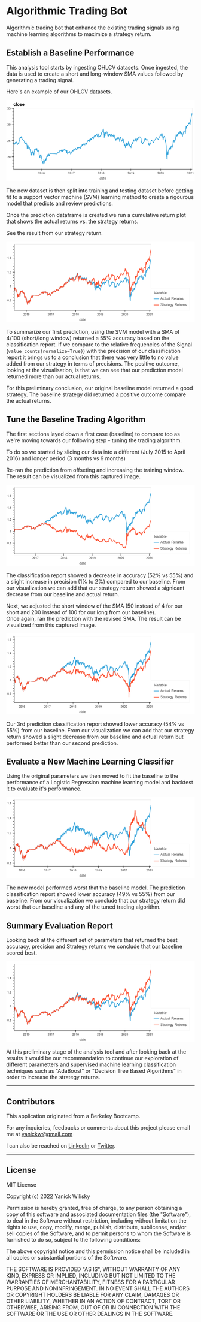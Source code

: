 # Algorithmic Trading Bot
Algorithmic trading bot that enhance the existing trading signals using machine learning algorithms to maximize a strategy return.



## Establish a Baseline Performance

This analysis tool starts by ingesting OHLCV datasets. Once ingested, the data is used to create a short and long-window SMA values followed by generating a trading signal.

Here's an example of our OHLCV datasets.

![OHLCV](./images/ohlcv_df.png)


The new dataset is then split into training and testing dataset before getting fit to a support vector machine (SVM) learning method to create a rigourous model that predicts and review predictions. 

Once the prediction dataframe is created we run a cumulative return plot that shows the actual returns vs. the strategy returns.

See the result from our strategy return.

![Pred1](./images/pred.png)

To summarize our first prediction, using the SVM model with a SMA of 4/100 (short/long window) returned a 55% accuracy based on the classification report. If we compare to the relative frequencies of the Signal (`value_counts(normalize=True)`) with the precision of our classification report it brings us to a conclusion that there was very little to no value added from our strategy in terms of precisions.
The positive outcome, looking at the vizualisation, is that we can see that our prediction model returned more than our actual returns. 

For this preliminary conclusion, our original baseline model returned a good strategy. The baseline strategy did returned a positive outcome compare the actual returns.

## Tune the Baseline Trading Algorithm

The first sections layed down a first case (baseline) to compare too as we're moving towards our following step - tuning the trading algorithm.

To do so we started by slicing our data into a different (July 2015 to April 2016) and longer period (3 months vs 9 months)

Re-ran the prediction from offseting and increasing the training window. The result can be visualized from this captured image.

![Pred2](./images/pred2.png)

The classification report showed a decrease in accuracy (52% vs 55%) and a slight increase in precision (1% to 2%) compared to our baseline.
From our visualization we can add that our strategy return showed a signicant decrease from our baseline and actual return.

Next, we adjusted the short window of the SMA (50 instead of 4 for our short and 200 instead of 100 for our long from our baseline).  
Once again, ran the prediction with the revised SMA. The result can be visualized from this captured image.

![Pred3](./images/pred3.png)

Our 3rd prediction classification report showed lower accuracy (54% vs 55%) from our baseline.
From our visualization we can add that our strategy return showed a slight decrease from our baseline and actual return but performed better than our second prediction.


## Evaluate a New Machine Learning Classifier

Using the original parameters we then moved to fit the baseline to the performance of a Logistic Regression machine learning model and backtest it to evaluate it's performance. 

![lr](./images/lr_pred_df.png)

The new model performed worst that the baseline model. The prediction classification report showed lower accuracy (49% vs 55%) from our baseline.
From our visualization we conclude that our strategy return did worst that  our baseline and any of the tuned trading algorithm.


## Summary Evaluation Report

Looking back at the different set of parameters that returned the best accuracy, precision and Strategy returns we conclude that our baseline scored best.

![Pred1](./images/pred.png)


At this preliminary stage of the analysis tool and after looking back at the results it would be our recommandation to continue our exploration of different parametters and supervised machine learning classification techniques such as "AdaBoost" or "Decision Tree Based Algorithms" in order to increase the strategy returns.


----------

## Contributors

This application originated from a Berkeley Bootcamp.

For any inquieries, feedbacks or comments about this project please email me at  [yanickw@gmail.com](mailto:yanickw@gmail.com)

I can also be reached on  [LinkedIn](https://www.linkedin.com/in/yanickwilisky/)  or  [Twitter](https://twitter.com/yanickwilisky).

----------

## License

MIT License

Copyright (c) 2022 Yanick Wilisky

Permission is hereby granted, free of charge, to any person obtaining a copy of this software and associated documentation files (the "Software"), to deal in the Software without restriction, including without limitation the rights to use, copy, modify, merge, publish, distribute, sublicense, and/or sell copies of the Software, and to permit persons to whom the Software is furnished to do so, subject to the following conditions:

The above copyright notice and this permission notice shall be included in all copies or substantial portions of the Software.

THE SOFTWARE IS PROVIDED "AS IS", WITHOUT WARRANTY OF ANY KIND, EXPRESS OR IMPLIED, INCLUDING BUT NOT LIMITED TO THE WARRANTIES OF MERCHANTABILITY, FITNESS FOR A PARTICULAR PURPOSE AND NONINFRINGEMENT. IN NO EVENT SHALL THE AUTHORS OR COPYRIGHT HOLDERS BE LIABLE FOR ANY CLAIM, DAMAGES OR OTHER LIABILITY, WHETHER IN AN ACTION OF CONTRACT, TORT OR OTHERWISE, ARISING FROM, OUT OF OR IN CONNECTION WITH THE SOFTWARE OR THE USE OR OTHER DEALINGS IN THE SOFTWARE.


